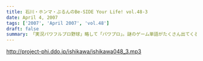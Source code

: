 ```yaml
---
title: 石川・ホンマ・ぶるんのBe-SIDE Your Life! vol.48-3
date: April 4, 2007
tags: ['2007', 'April 2007', 'vol.48']
draft: false
summary: 「実況パワフルプロ野球」略して「パワプロ」。謎のゲーム単語がたくさん出てくるので、「？？」たっぷりのリスナーさん続出でしょうが、ご勘弁！！わたくしNAMAEも参戦しているのですが、もはや生活の一部となっているところがあり、意図せぬところで口でその単語を発してしまうのです。しばらくは、ちょこちょこあるとは思いますが、お付き合いくださいね〜〜NAMAE
---
```


http://project-phi.ddo.jp/ishikawa/ishikawa048_3.mp3